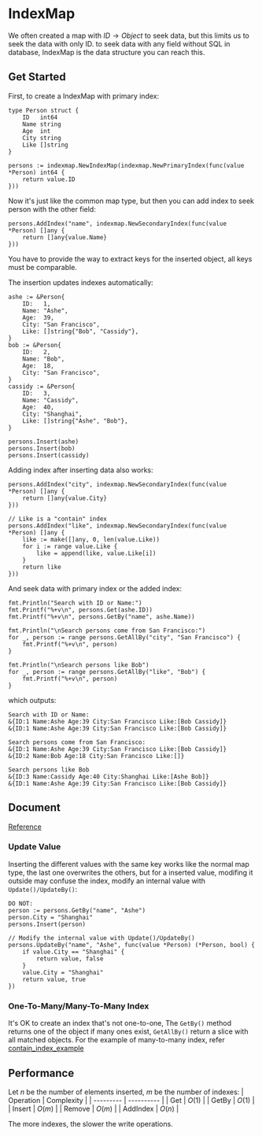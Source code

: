 # IndexMap
We often created a map with $ID \to Object$ to seek data, but this limits us to seek the data with only ID. to seek data with any field without SQL in database, IndexMap is the data structure you can reach this.

## Get Started
First, to create a IndexMap with primary index:
```golang
type Person struct {
	ID   int64
	Name string
	Age  int
	City string
	Like []string
}

persons := indexmap.NewIndexMap(indexmap.NewPrimaryIndex(func(value *Person) int64 {
    return value.ID
}))
```

Now it's just like the common map type, but then you can add index to seek person with the other field:
```golang
persons.AddIndex("name", indexmap.NewSecondaryIndex(func(value *Person) []any {
    return []any{value.Name}
}))
```
You have to provide the way to extract keys for the inserted object, all keys must be comparable.

The insertion updates indexes automatically:
```golang
ashe := &Person{
    ID:   1,
    Name: "Ashe",
    Age:  39,
    City: "San Francisco",
    Like: []string{"Bob", "Cassidy"},
}
bob := &Person{
    ID:   2,
    Name: "Bob",
    Age:  18,
    City: "San Francisco",
}
cassidy := &Person{
    ID:   3,
    Name: "Cassidy",
    Age:  40,
    City: "Shanghai",
    Like: []string{"Ashe", "Bob"},
}

persons.Insert(ashe)
persons.Insert(bob)
persons.Insert(cassidy)
```

Adding index after inserting data also works:
```golang
persons.AddIndex("city", indexmap.NewSecondaryIndex(func(value *Person) []any {
    return []any{value.City}
}))

// Like is a "contain" index
persons.AddIndex("like", indexmap.NewSecondaryIndex(func(value *Person) []any {
    like := make([]any, 0, len(value.Like))
    for i := range value.Like {
        like = append(like, value.Like[i])
    }
    return like
}))
```

And seek data with primary index or the added index:
```golang
fmt.Println("Search with ID or Name:")
fmt.Printf("%+v\n", persons.Get(ashe.ID))
fmt.Printf("%+v\n", persons.GetBy("name", ashe.Name))

fmt.Println("\nSearch persons come from San Francisco:")
for _, person := range persons.GetAllBy("city", "San Francisco") {
    fmt.Printf("%+v\n", person)
}

fmt.Println("\nSearch persons like Bob")
for _, person := range persons.GetAllBy("like", "Bob") {
    fmt.Printf("%+v\n", person)
}
```

which outputs:
```
Search with ID or Name:
&{ID:1 Name:Ashe Age:39 City:San Francisco Like:[Bob Cassidy]}
&{ID:1 Name:Ashe Age:39 City:San Francisco Like:[Bob Cassidy]}

Search persons come from San Francisco:
&{ID:1 Name:Ashe Age:39 City:San Francisco Like:[Bob Cassidy]}
&{ID:2 Name:Bob Age:18 City:San Francisco Like:[]}

Search persons like Bob
&{ID:3 Name:Cassidy Age:40 City:Shanghai Like:[Ashe Bob]}
&{ID:1 Name:Ashe Age:39 City:San Francisco Like:[Bob Cassidy]}
```

## Document
[Reference](https://pkg.go.dev/github.com/yah01/indexmap)

### Update Value
Inserting the different values with the same key works like the normal map type, the last one overwrites the others, but for a inserted value, modifing it outside may confuse the index, modify an internal value with `Update()/UpdateBy()`:
```
DO NOT:
person := persons.GetBy("name", "Ashe")
person.City = "Shanghai"
persons.Insert(person)

// Modify the internal value with Update()/UpdateBy()
persons.UpdateBy("name", "Ashe", func(value *Person) (*Person, bool) {
    if value.City == "Shanghai" {
        return value, false
    }
    value.City = "Shanghai"
    return value, true
})
```

### One-To-Many/Many-To-Many Index
It's OK to create an index that's not one-to-one, The `GetBy()` method returns one of the object if many ones exist, `GetAllBy()` return a slice with all matched objects. For the example of many-to-many index, refer [contain_index_example](./examples/contain_index/main.go)

## Performance
Let $n$ be the number of elements inserted, $m$ be the number of indexes:
| Operation | Complexity |
| --------- | ---------- |
| Get       | $O(1)$     |
| GetBy     | $O(1)$     |
| Insert    | $O(m)$     |
| Remove    | $O(m)$     |
| AddIndex  | $O(n)$     |

The more indexes, the slower the write operations.